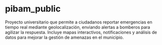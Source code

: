 # pibam_public
Proyecto universitario que permite a ciudadanos reportar emergencias en tiempo real mediante geolocalización, enviando alertas a bomberos para agilizar la respuesta. Incluye mapas interactivos, notificaciones y análisis de datos para mejorar la gestión de amenazas en el municipio.
